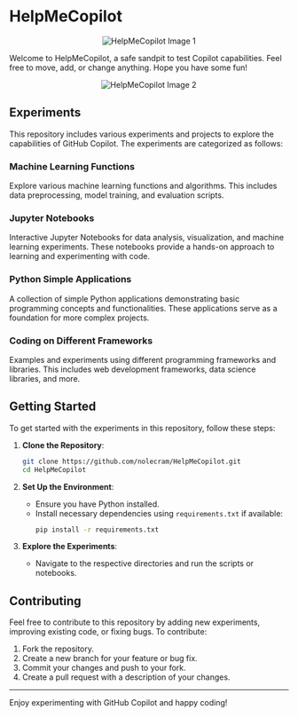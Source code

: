# HelpMeCopilot

<p align="center">
    <img src="https://github.com/nolecram/HelpMeCopilot/blob/main/1.png" alt="HelpMeCopilot Image 1" />
</p>

Welcome to HelpMeCopilot, a safe sandpit to test Copilot capabilities. Feel free to move, add, or change anything. Hope you have some fun!

<p align="center">
    <img src="https://github.com/nolecram/HelpMeCopilot/blob/main/2.png" alt="HelpMeCopilot Image 2" />
</p>

## Experiments

This repository includes various experiments and projects to explore the capabilities of GitHub Copilot. The experiments are categorized as follows:

### Machine Learning Functions
Explore various machine learning functions and algorithms. This includes data preprocessing, model training, and evaluation scripts.

### Jupyter Notebooks
Interactive Jupyter Notebooks for data analysis, visualization, and machine learning experiments. These notebooks provide a hands-on approach to learning and experimenting with code.

### Python Simple Applications
A collection of simple Python applications demonstrating basic programming concepts and functionalities. These applications serve as a foundation for more complex projects.

### Coding on Different Frameworks
Examples and experiments using different programming frameworks and libraries. This includes web development frameworks, data science libraries, and more.

## Getting Started

To get started with the experiments in this repository, follow these steps:

1. **Clone the Repository**:
    ```sh
    git clone https://github.com/nolecram/HelpMeCopilot.git
    cd HelpMeCopilot
    ```

2. **Set Up the Environment**:
    - Ensure you have Python installed.
    - Install necessary dependencies using `requirements.txt` if available:
      ```sh
      pip install -r requirements.txt
      ```

3. **Explore the Experiments**:
    - Navigate to the respective directories and run the scripts or notebooks.

## Contributing

Feel free to contribute to this repository by adding new experiments, improving existing code, or fixing bugs. To contribute:

1. Fork the repository.
2. Create a new branch for your feature or bug fix.
3. Commit your changes and push to your fork.
4. Create a pull request with a description of your changes.

---

Enjoy experimenting with GitHub Copilot and happy coding!